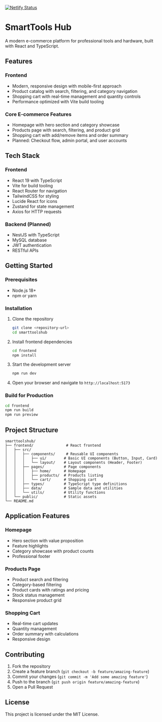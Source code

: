 [![Netlify Status](https://api.netlify.com/api/v1/badges/ae6d418d-06df-47c8-ba51-3a9451041d35/deploy-status)](https://app.netlify.com/projects/smarttoolshub/deploys)

# SmartTools Hub

A modern e-commerce platform for professional tools and hardware, built with React and TypeScript.

## Features

### Frontend
- Modern, responsive design with mobile-first approach
- Product catalog with search, filtering, and category navigation
- Shopping cart with real-time management and quantity controls
- Performance optimized with Vite build tooling

### Core E-commerce Features
- Homepage with hero section and category showcase
- Products page with search, filtering, and product grid
- Shopping cart with add/remove items and order summary
- Planned: Checkout flow, admin portal, and user accounts

## Tech Stack

### Frontend
- React 19 with TypeScript
- Vite for build tooling
- React Router for navigation
- TailwindCSS for styling
- Lucide React for icons
- Zustand for state management
- Axios for HTTP requests

### Backend (Planned)
- NestJS with TypeScript
- MySQL database
- JWT authentication
- RESTful APIs

## Getting Started

### Prerequisites
- Node.js 18+
- npm or yarn

### Installation

1. Clone the repository
   ```bash
   git clone <repository-url>
   cd smarttoolshub
   ```

2. Install frontend dependencies
   ```bash
   cd frontend
   npm install
   ```

3. Start the development server
   ```bash
   npm run dev
   ```

4. Open your browser and navigate to `http://localhost:5173`

### Build for Production
```bash
cd frontend
npm run build
npm run preview
```

## Project Structure

```
smarttoolshub/
├── frontend/               # React frontend
│   ├── src/
│   │   ├── components/     # Reusable UI components
│   │   │   ├── ui/        # Basic UI components (Button, Input, Card)
│   │   │   └── layout/    # Layout components (Header, Footer)
│   │   ├── pages/         # Page components
│   │   │   ├── home/      # Homepage
│   │   │   ├── products/  # Products listing
│   │   │   └── cart/      # Shopping cart
│   │   ├── types/         # TypeScript type definitions
│   │   ├── data/          # Sample data and utilities
│   │   └── utils/         # Utility functions
│   └── public/            # Static assets
└── README.md
```

## Application Features

### Homepage
- Hero section with value proposition
- Feature highlights
- Category showcase with product counts
- Professional footer

### Products Page
- Product search and filtering
- Category-based filtering
- Product cards with ratings and pricing
- Stock status management
- Responsive product grid

### Shopping Cart
- Real-time cart updates
- Quantity management
- Order summary with calculations
- Responsive design

## Contributing

1. Fork the repository
2. Create a feature branch (`git checkout -b feature/amazing-feature`)
3. Commit your changes (`git commit -m 'Add some amazing feature'`)
4. Push to the branch (`git push origin feature/amazing-feature`)
5. Open a Pull Request

## License

This project is licensed under the MIT License.
